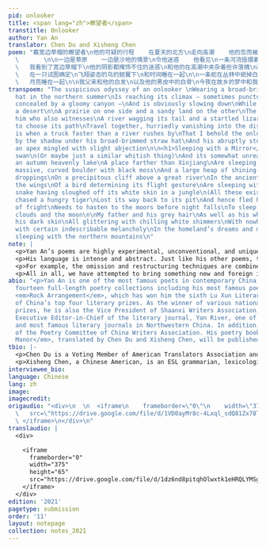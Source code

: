 ```yaml
---
pid: onlooker
title: <span lang="zh">瞭望者</span>
transtitle: Onlooker
author: Yan An
translator: Chen Du and Xisheng Chen
poem: "戴宽边草帽的瞭望者\n他的可疑的行程    在夏天的北方\n走向高潮    他的忽而被群峰突出\n忽而又被幽暗的峡谷藏匿的行程\n在渐渐靠近沙漠时\n明显地慢下来了
  \       \n\n一边是草原    一边是沙地的情景\n令他迷惑    他看见\n一条河流摇摆着尾巴\n和一条受惊的慌不择路的蜥蜴\n他们结伴而行    消失般地奔赴远处\n\n我是在一辆比河流跑得更快的卡车\n一晃而过时看到瞭望者的
  \   我看到了宽边草帽下\n他的阴影都掩饰不住的迷惑\n和他的在高潮中夹杂着些许落魄\n而忽然停下来的旅程\n\n<h1><span lang=\"zh\">和镜子睡在一起</span></h1>\n\n一只白天鹅\n（也许仅仅是一个类似的白乎乎的事物）\n和它的不太真实的白\n在秋天的天池里\n在比新疆还远的地方\n和镜子睡在一起\n\n一块有弯度的巨石和它的黑青苔\n和一大堆白花花的鸟粪\n在大河上空的危崖上\n在古代的风中
  \   在一只试图确定\n飞翔姿态的鸟的翅翼下\n和时间睡在一起\n\n一条蛇在丛林中蜕掉白皮\n（这一切只是在想象之中）\n追逐一只饥饿的老虎未果\n在迷失了返回洞穴的道路之后\n由于恐惧而仓皇逃窜\n天黑之前它要赶到旷野上\n和乌云
  \   月亮睡在一起\n\n我父亲和他的白发\n以及他的黑皮中的白骨\n今夜在故乡的梦中和我的梦中\n闪着无处安放的白花花的寒光\n和某种难以名状的忧伤\n和北方的群山睡在一起\n"
transpoem: "The suspicious odyssey of an onlooker \nWearing a broad-brimmed straw
  hat in the northern summer\nIs reaching its climax — sometimes punctuated by peaks\nOtherwise
  concealed by a gloomy canyon —\nAnd is obviously slowing down\nWhile gradually approaching
  a desert\n\nA prairie on one side and a sandy land on the other\nThe views bewilder
  him who also witnesses\nA river wagging its tail and a startled lizard \nToo desperate
  to choose its path\nTravel together, hurriedly vanishing into the distance\n\nIt
  is when a truck faster than a river rushes by\nThat I behold the onlooker, his bewilderment\nUnconcealable
  by the shadow under his broad-brimmed straw hat\nAnd his abruptly stopped journey\nWith
  an apex mingled with slight abjection\n\n<h1>Sleeping with a Mirror</h1>\n\nA white
  swan\n(Or maybe just a similar whitish thing)\nAnd its somewhat unreal whiteness\nIn
  an autumn heavenly lake\nA place farther than Xinjiang\nAre sleeping with a mirror\n\nA
  massive, curved boulder with black moss\nAnd a large heap of shining-white bird
  droppings\nOn a precipitous cliff above a great river\nIn the ancient wind, under
  the wings\nOf a bird determining its flight gesture\nAre sleeping with time\n\nA
  snake having sloughed off its white skin in a jungle\n(All these exist only in imagination)\nFruitlessly
  chased a hungry tiger\nLost its way back to its pit\nAnd hence fled hurriedly out
  of fright\nNeeds to hasten to the moors before night falls\nTo sleep with gloomy
  clouds and the moon\n\nMy father and his grey hair\nAs well as his white bones under
  his dark skin\nAll glittering with chilling white shimmers\nWith nowhere to rest\nAnd
  with certain indescribable melancholy\nIn the homeland’s dreams and mine tonight\nAre
  sleeping with the northern mountains\n"
note: |
  <p>Yan An’s poems are highly experimental, unconventional, and unique according to the standards and traditions of Chinese culture, considering their aesthetic value, contents, philosophical denotations and meanings. As a pioneer in modern Westernized Chinese poetry, Yan An has completely transformed Chinese readers’ concepts and understanding of poetry through his unique views about the universe, life, society, and people. His way of thinking is unusual and unconventional. His poems do not contain any of the Chinese elements traditionally and commonly depicted by other Chinese poets and even if they do, they are addressed from unique perspectives. Therefore, they can transcend the boundaries between nations and cultures, reaching for a wider audience across the world. In each of his poems, behind his boundless imagination, there lies a story and Yan An’s sentiments and understandings of life, people, society, and the universe.</p>
  <p>His language is intense and abstract. Just like his other poems, these poems are rich in imagery and literary devices, such as metaphor, personification, and parallelism. These literary devices have well served their purpose in the Chinese versions. Nevertheless, in their English versions, some transcreation techniques have to be exploited to retain the same or similar effect.</p>
  <p>For example, the omission and restructuring techniques are combined together in translating the first two lines of the first stanza of the poem “Onlooker.” In particular, “his” is omitted, “wearing a broad-brimmed straw hat” is restructured from the first line to the second line, and “the suspicious odyssey” is restructured from the second line to the third line. Also, the spaces are switched to English conventions to make the translation more elegant. In order to delete some of the spaces, conjunctions are used as in the case of “and” and “who” in the first and second line of the second stanza, respectively.</p>
  <p>All in all, we have attempted to bring something new and foreign into English to enrich it, by helping English poets and readers unleash their creativity, imagination, inspiration, and by bridging or integrating American and Chinese culture and ways of thinking. Also, we have endeavored to create some novel transcreation techniques to help with any future translation of Yan An’s poems.</p>
abio: "<p>Yan An is one of the most famous poets in contemporary China, author of
  fourteen full-length poetry collections including his most famous poetry collection
  <em>Rock Arrangement</em>, which has won him the sixth Lu Xun Literary Prize, one
  of China’s top four literary prizes. As the winner of various national awards and
  prizes, he is also the Vice President of Shaanxi Writers Association, the head and
  Executive Editor-in-Chief of the literary journal, Yan River, one of the oldest
  and most famous literary journals in Northwestern China. In addition, he is a member
  of the Poetry Committee of China Writers Association. His poetry book <em>A Naturalist’s
  Manor</em>, translated by Chen Du and Xisheng Chen, will be published by Chax Press.</p>"
tbio: |-
  <p>Chen Du is a Voting Member of American Translators Association and a member of the Translators Association of China with a Master’s Degree in Biophysics from Roswell Park Cancer Institute, the State University of New York at Buffalo and a Master’s Degree in Radio Physics from the Chinese Academy of Sciences. She revised more than eight chapters of the Chinese translation of the biography of Helen Snow, <em>Helen Foster Snow – An American Woman in Revolutionary China</em>. In the United States, her translations have appeared in <em>Columbia Journal</em>, <em>Lunch Ticket</em>, <em>Pilgrimage</em>, the <em>Los Angeles Review</em>, and elsewhere. Three poems co-translated by her and Xisheng Chen were finalists in the Gabo Prize for Literature in Translation and Multilingual Texts in 2020. She is also the author of the book <em>Successful Personal Statements</em>. Find her online at ofsea.com.</p>
  <p>Xisheng Chen, a Chinese American, is an ESL grammarian, lexicologist, linguist, translator and educator. His educational background includes: a BA and an MA from Fudan University, Shanghai, China, and a Mandarin Healthcare Interpreter Certificate from the City College of San Francisco. His working history includes: translator for Shanghai TV Station, Evening English News; Lecturer at Jiangnan University, Wuxi, China; Adjunct Professor at the Departments of English and Social Sciences of Trine University (formerly Tri-State University), Angola, Indiana; notary public; and contract high-tech translator for Futurewei Technologies, Inc. in Santa Clara, California. As a translator for over three decades, he has published a lot of translations in various fields in newspapers and journals in China and abroad. Three poems co-translated by him and Chen Du were finalists in the Gabo Prize for Literature in Translation and Multilingual Texts in 2020.</p>
interviewee_bio:
language: Chinese
lang: zh
image:
imagecredit:
origaudio: "<div>\n  \n  <iframe\n    frameborder=\"0\"\n    width=\"375\"\n    height=\"65\"\n
  \   src=\"https://drive.google.com/file/d/1VD0ayMr8c-4Lxql_sdQ81Zx78TAORHuY/preview\">\n
  \ </iframe>\n</div>\n"
translaudio: |
  <div>

    <iframe
      frameborder="0"
      width="375"
      height="65"
      src="https://drive.google.com/file/d/1dz6nd8pitqhOlwxtk1eHRQLYMSgiytJf/preview">
    </iframe>
  </div>
edition: '2021'
pagetype: submission
order: '11'
layout: notepage
collection: notes_2021
---
```


